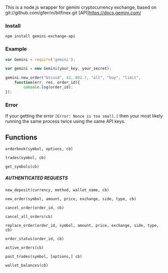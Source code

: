 This is a node.js wrapper for gemini cryptocurrency exchange, based on git://github.com/gferrin/bitfinex.git [API]https://docs.gemini.com/

### Install

`npm install gemini-exchange-api`

### Example

```js
var Gemini = require('gemini');

var gemini = new Gemini(your_key, your_secret);

gemini.new_order("btcusd", 42, 802.7, "all", "buy", "limit", 
	function(err, res, order_id){
		console.log(order_id);
});
```

### Error

If your getting the error `[Error: Nonce is too small.]` then your most likely
running the same process twice using the same API keys.

## Functions

`orderbook(symbol, options, cb) `

`trades(symbol, cb)`	

`get_symbols(cb)`

##### AUTHENTICATED REQUESTS 

`new_deposit(currency, method, wallet_name, cb)`

`new_order(symbol, amount, price, exchange, side, type, cb)`

`cancel_order(order_id, cb)`

`cancel_all_orders(cb)`

`replace_order(order_id, symbol, amount, price, exchange, side, type, cb)`

`order_status(order_id, cb)`

`active_orders(cb)`

`past_trades(symbol, [options,] cb)`

`wallet_balances(cb)`





